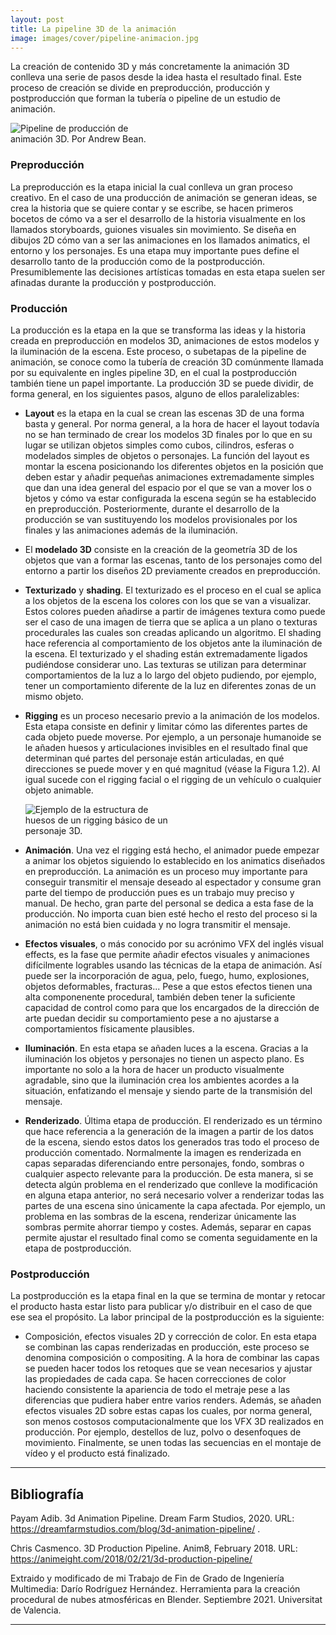 ```yaml
---
layout: post
title: La pipeline 3D de la animación
image: images/cover/pipeline-animacion.jpg
---
```


La creación de contenido 3D y más concretamente la animación 3D conlleva una
serie de pasos desde la idea hasta el resultado final. Este proceso de creación se divide
en preproducción, producción y postproducción que forman la tubería o pipeline de un
estudio de animación.

<img src="{{ site.baseurl }}/images/pipeline_animacion/animation_pipeline.jpg" alt=" Pipeline de producción de animación 3D. Por Andrew Bean." style="max-width:50%;" class="center"/>

### Preproducción

La preproducción es la etapa inicial la cual conlleva un gran proceso creativo.
En el caso de una producción de animación se generan ideas, se crea la historia
que se quiere contar y se escribe, se hacen primeros bocetos de cómo va a ser el
desarrollo de la historia visualmente en los llamados storyboards, guiones visuales
sin movimiento. Se diseña en dibujos 2D cómo van a ser las animaciones en los
llamados animatics, el entorno y los personajes. Es una etapa muy importante
pues define el desarrollo tanto de la producción como de la postproducción. 
Presumiblemente las decisiones artísticas tomadas en esta etapa suelen ser afinadas
durante la producción y postproducción.

### Producción

La producción es la etapa en la que se transforma las ideas y la historia creada
en preproducción en modelos 3D, animaciones de estos modelos y la iluminación
de la escena. Este proceso, o subetapas de la pipeline de animación, se conoce
como la tubería de creación 3D comúnmente llamada por su equivalente en ingles
pipeline 3D, en el cual la postproducción también tiene un papel importante. La
producción 3D se puede dividir, de forma general, en los siguientes pasos, alguno
de ellos paralelizables:

*	<b>Layout</b> es la etapa en la cual se crean las escenas 3D de una forma basta y
	general. Por norma general, a la hora de hacer el layout todavía no se han
	terminado de crear los modelos 3D finales por lo que en su lugar se utilizan
	objetos simples como cubos, cilindros, esferas o modelados simples de objetos o 
	personajes. La función del layout es montar la escena posicionando los
	diferentes objetos en la posición que deben estar y añadir pequeñas animaciones 
	extremadamente simples que dan una idea general del espacio por el que se van a mover los o
	bjetos y cómo va estar configurada la escena según se ha establecido en preproducción. 
	Posteriormente, durante el desarrollo de la producción se van sustituyendo los modelos 
	provisionales por los finales y las animaciones además de la iluminación.
	
*	El <b>modelado 3D</b> consiste en la creación de la geometría 3D de los objetos
	que van a formar las escenas, tanto de los personajes como del entorno a
	partir los diseños 2D previamente creados en preproducción.
	
*	<b>Texturizado</b> y <b>shading</b>. El texturizado es el proceso en el cual se aplica a los
	objetos de la escena los colores con los que se van a visualizar. Estos colores
	pueden añadirse a partir de imágenes textura como puede ser el caso de una
	imagen de tierra que se aplica a un plano o texturas procedurales las cuales
	son creadas aplicando un algoritmo. El shading hace referencia al comportamiento 
	de los objetos ante la iluminación de la escena. El texturizado y
	el shading están extremadamente ligados pudiéndose considerar uno. Las
	texturas se utilizan para determinar comportamientos de la luz a lo largo
	del objeto pudiendo, por ejemplo, tener un comportamiento diferente de la
	luz en diferentes zonas de un mismo objeto.

*	<b>Rigging</b> es un proceso necesario previo a la animación de los modelos. Esta
	etapa consiste en definir y limitar cómo las diferentes partes de cada objeto
	puede moverse. Por ejemplo, a un personaje humanoide se le añaden huesos
	y articulaciones invisibles en el resultado final que determinan qué partes
	del personaje están articuladas, en qué direcciones se puede mover y en qué
	magnitud (véase la Figura 1.2). Al igual sucede con el rigging facial o el
	rigging de un vehículo o cualquier objeto animable.

	<img src="{{ site.baseurl }}/images/pipeline_animacion/rigging.png" alt="Ejemplo de la estructura de huesos de un rigging básico de un personaje 3D." style="max-width:50%;" class="center"/>
	
*	<b>Animación</b>. Una vez el rigging está hecho, el animador puede empezar a
	animar los objetos siguiendo lo establecido en los animatics diseñados en
	preproducción. La animación es un proceso muy importante para conseguir
	transmitir el mensaje deseado al espectador y consume gran parte del tiempo
	de producción pues es un trabajo muy preciso y manual. De hecho, gran
	parte del personal se dedica a esta fase de la producción. No importa cuan
	bien esté hecho el resto del proceso si la animación no está bien cuidada y
	no logra transmitir el mensaje.

*	<b>Efectos visuales</b>, o más conocido por su acrónimo VFX del inglés visual effects, 
	es la fase que permite añadir efectos visuales y animaciones difícilmente
	logrables usando las técnicas de la etapa de animación. Así puede ser la incorporación 
	de agua, pelo, fuego, humo, explosiones, objetos deformables,
	fracturas... Pese a que estos efectos tienen una alta componenente procedural, 
	también deben tener la suficiente capacidad de control como para que
	los encargados de la dirección de arte puedan decidir su comportamiento
	pese a no ajustarse a comportamientos físicamente plausibles.
	
*	<b>Iluminación</b>. En esta etapa se añaden luces a la escena. Gracias a la iluminación 
	los objetos y personajes no tienen un aspecto plano. Es importante
	no solo a la hora de hacer un producto visualmente agradable, sino que la
	iluminación crea los ambientes acordes a la situación, enfatizando el mensaje
	y siendo parte de la transmisión del mensaje.

*	<b>Renderizado</b>. Última etapa de producción. El renderizado es un término que
	hace referencia a la generación de la imagen a partir de los datos de la
	escena, siendo estos datos los generados tras todo el proceso de producción
	comentado.
	Normalmente la imagen es renderizada en capas separadas diferenciando
	entre personajes, fondo, sombras o cualquier aspecto relevante para la producción. De esta manera, si se detecta algún problema en el renderizado que
	conlleve la modificación en alguna etapa anterior, no será necesario volver a
	renderizar todas las partes de una escena sino únicamente la capa afectada.
	Por ejemplo, un problema en las sombras de la escena, renderizar únicamente las sombras permite ahorrar tiempo y costes. Además, separar en capas
	permite ajustar el resultado final como se comenta seguidamente en la etapa
	de postproducción.
	
	
### Postproducción

La postproducción es la etapa final en la que se termina de montar y retocar el
producto hasta estar listo para publicar y/o distribuir en el caso de que ese sea
el propósito. La labor principal de la postproducción es la siguiente:

*	Composición, efectos visuales 2D y corrección de color. En esta etapa se
	combinan las capas renderizadas en producción, este proceso se denomina
	composición o compositing. A la hora de combinar las capas se pueden hacer
	todos los retoques que se vean necesarios y ajustar las propiedades de cada
	capa. Se hacen correcciones de color haciendo consistente la apariencia de
	todo el metraje pese a las diferencias que pudiera haber entre varios renders.
	Además, se añaden efectos visuales 2D sobre estas capas los cuales, por
	norma general, son menos costosos computacionalmente que los VFX 3D
	realizados en producción. Por ejemplo, destellos de luz, polvo o desenfoques
	de movimiento. Finalmente, se unen todas las secuencias en el montaje de
	vídeo y el producto está finalizado.

<hr>

## Bibliografía

Payam Adib. 3d Animation Pipeline. Dream Farm Studios, 2020. URL:  https://dreamfarmstudios.com/blog/3d-animation-pipeline/ .

Chris Casmenco. 3D Production Pipeline. Anim8, February 2018. URL: https://animeight.com/2018/02/21/3d-production-pipeline/

Extraido y modificado de mi Trabajo de Fin de Grado de Ingeniería Multimedia:
Darío Rodríguez Hernández. Herramienta para la creación procedural de nubes atmosféricas en Blender. Septiembre 2021. Universitat de Valencia.

<hr>

